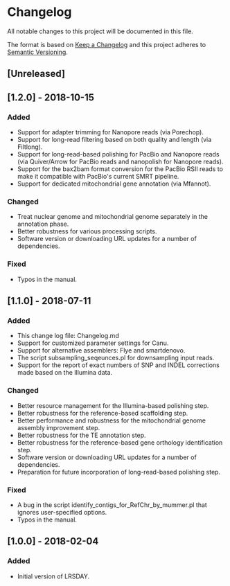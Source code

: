 # Changelog

All notable changes to this project will be documented in this file.

The format is based on [Keep a Changelog](http://keepachangelog.com/en/1.0.0/)
and this project adheres to [Semantic Versioning](http://semver.org/spec/v2.0.0.html).

## [Unreleased]

## [1.2.0] - 2018-10-15
### Added
- Support for adapter trimming for Nanopore reads (via Porechop).
- Support for long-read filtering based on both quality and length (via Filtlong).
- Support for long-read-based polishing for PacBio and Nanopore reads (via Quiver/Arrow for PacBio reads and nanopolish for Nanopore reads).
- Support for the bax2bam format conversion for the PacBio RSII reads to make it compatible with PacBio's current SMRT pipeline.
- Support for dedicated mitochondrial gene annotation (via Mfannot).
### Changed
- Treat nuclear genome and mitochondrial genome separately in the annotation phase.
- Better robustness for various processing scripts.
- Software version or downloading URL updates for a number of dependencies.
### Fixed
- Typos in the manual.

## [1.1.0] - 2018-07-11
### Added
- This change log file: Changelog.md
- Support for customized parameter settings for Canu.
- Support for alternative assemblers: Flye and smartdenovo.
- The script subsampling_seqeunces.pl for downsampling input reads.
- Support for the report of exact numbers of SNP and INDEL corrections made based on the Illumina data.
### Changed
- Better resource management for the Illumina-based polishing step.
- Better robustness for the reference-based scaffolding step.
- Better performance and robustness for the mitochondrial genome assembly improvement step.
- Better robustness for the TE annotation step.
- Better robustness for the reference-based gene orthology identification step.
- Software version or downloading URL updates for a number of dependencies.
- Preparation for future incorporation of long-read-based polishing step.
### Fixed
- A bug in the script identify_contigs_for_RefChr_by_mummer.pl that ignores user-specified options.
- Typos in the manual.

## [1.0.0] - 2018-02-04
### Added
- Initial version of LRSDAY.
